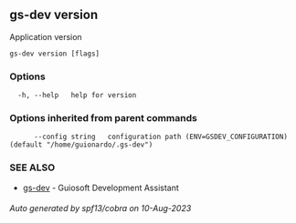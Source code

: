 ## gs-dev version

Application version

```
gs-dev version [flags]
```

### Options

```
  -h, --help   help for version
```

### Options inherited from parent commands

```
      --config string   configuration path (ENV=GSDEV_CONFIGURATION) (default "/home/guionardo/.gs-dev")
```

### SEE ALSO

* [gs-dev](gs-dev.md)	 - Guiosoft Development Assistant

###### Auto generated by spf13/cobra on 10-Aug-2023
